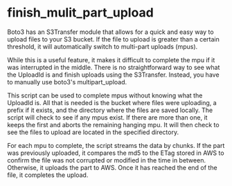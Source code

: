 # finish_mulit_part_upload

Boto3 has an S3Transfer module that allows for a quick and easy way to upload files to your S3 bucket. If the file to upload is greater than a certain threshold, it will automatically switch to multi-part uploads (mpus). 

While this is a useful feature, it makes it difficult to complete the mpu if it was interrupted in the middle. There is no straightforward way to see what the UploadId is and finish uploads using the S3Transfer. Instead, you have to manually use boto3's multipart_upload. 

This script can be used to complete mpus without knowing what the UploadId is. All that is needed is the bucket where files were uploading, a prefix if it exists, and the directory where the files are saved locally. The script will check to see if any mpus exist. If there are more than one, it keeps the first and aborts the remaining hanging mpu. It will then check to see the files to upload are located in the specified directory.

For each mpu to complete, the script streams the data by chunks. If the part was previously uploaded, it compares the md5 to the ETag stored in AWS to confirm the file was not corrupted or modified in the time in between. Otherwise, it uploads the part to AWS. Once it has reached the end of the file, it completes the upload. 
